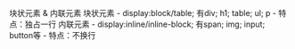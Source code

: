 块状元素 & 内联元素
块状元素
    - display:block/table; 有div; h1; table; ul; p
    - 特点：独占一行
内联元素
    - display:inline/inline-block; 有span; img; input; button等
    - 特点：不换行